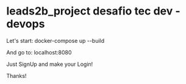 # leads2b_project desafio tec dev - devops

Let's start:
docker-compose up --build

And go to:
localhost:8080

Just SignUp and make your Login!

Thanks!
